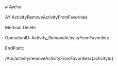 <br>#     Ayehu</br>
<br>AY ActivityRemoveActivityFromFavorities</br>
<br>Method: Delete</br>
<br>OperationID: Activity_RemoveActivityFromFavorities</br>
<br>EndPoint:</br>
<br>/Api/activity/removeActivityFromFavorities/{activityId}</br>
